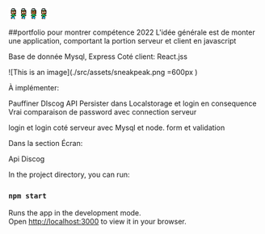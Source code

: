 
![This is an image](./src/assets/side.png)

##portfolio pour montrer compétence 2022
L'idée générale est de monter une application, comportant la portion serveur et client en javascript

Base de donnée Mysql, Express
Coté client: React.jss

![This is an image](./src/assets/sneakpeak.png =600px )




À implémenter: 

Pauffiner DIscog API
Persister dans Localstorage et login en consequence
Vrai comparaison de password avec connection serveur


login et login coté serveur avec Mysql et node.
form et validation

Dans la section Écran:

Api Discog

In the project directory, you can run:

### `npm start`

Runs the app in the development mode.\
Open [http://localhost:3000](http://localhost:3000) to view it in your browser.

